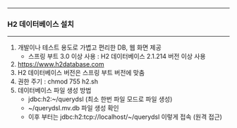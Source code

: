 -----
### H2 데이터베이스 설치
-----
1. 개발이나 테스트 용도로 가볍고 편리한 DB, 웹 화면 제공
   - 스프링 부트 3.0 이상 사용 : H2 데이터베이스 2.1.214 버전 이상 사용
2. https://www.h2database.com
3. H2 데이터베이스 버전은 스프링 부트 버전에 맞춤
4. 권한 주기 : chmod 755 h2.sh
5. 데이터베이스 파일 생성 방법
   - jdbc:h2:~/querydsl (최소 한번 파일 모드로 파일 생성)
   - ~/querydsl.mv.db 파일 생성 확인
   - 이후 부터는 jdbc:h2:tcp://localhost/~/querydsl 이렇게 접속 (원격 접근)
